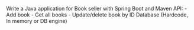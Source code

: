 Write a Java application for Book seller with Spring Boot and Maven
API:
    - Add book
    - Get all books
    - Update/delete book by ID
Database (Hardcode, In memory or DB engine)
